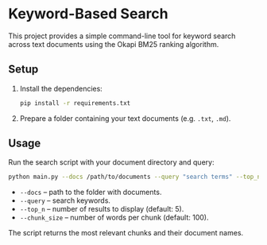 # Keyword-Based Search

This project provides a simple command-line tool for keyword search across text documents using the Okapi BM25 ranking algorithm.

## Setup

1. Install the dependencies:
   ```bash
   pip install -r requirements.txt
   ```

2. Prepare a folder containing your text documents (e.g. `.txt`, `.md`).

## Usage

Run the search script with your document directory and query:

```bash
python main.py --docs /path/to/documents --query "search terms" --top_n 5 --chunk_size 100
```

- `--docs` – path to the folder with documents.
- `--query` – search keywords.
- `--top_n` – number of results to display (default: 5).
- `--chunk_size` – number of words per chunk (default: 100).

The script returns the most relevant chunks and their document names.
